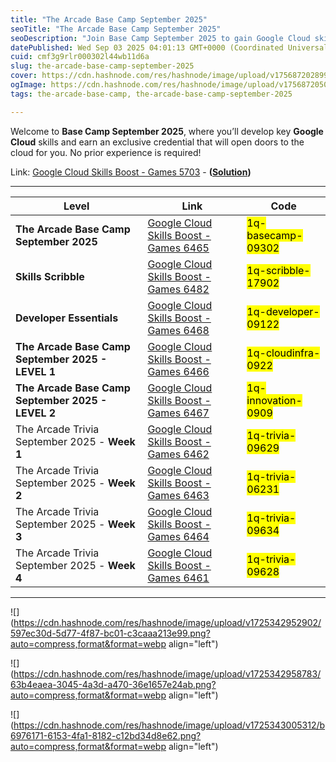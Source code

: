 ```yaml
---
title: "The Arcade Base Camp September 2025"
seoTitle: "The Arcade Base Camp September 2025"
seoDescription: "Join Base Camp September 2025 to gain Google Cloud skills and earn a credential, no experience required"
datePublished: Wed Sep 03 2025 04:01:13 GMT+0000 (Coordinated Universal Time)
cuid: cmf3g9rlr000302l44wb11d6a
slug: the-arcade-base-camp-september-2025
cover: https://cdn.hashnode.com/res/hashnode/image/upload/v1756872028994/b75caf58-9b7b-48d9-85cf-93c50793bb40.png
ogImage: https://cdn.hashnode.com/res/hashnode/image/upload/v1756872050706/38bf6cba-ea59-4279-98dd-989b8641e54b.png
tags: the-arcade-base-camp, the-arcade-base-camp-september-2025

---
```


Welcome to **Base Camp September 2025**, where you’ll develop key **Google Cloud** skills and earn an exclusive credential that will open doors to the cloud for you. No prior experience is required!

Link: [Google Cloud Skills Boost - Games 5703](https://www.cloudskillsboost.google/games/5703/labs/36448) - **(**[**Solution**](https://eplus.dev/start-here-dont-skip-this-arcade-lab)**)**

---

| **Level** | **Link** | **Code** |
| --- | --- | --- |
| **The Arcade Base Camp September 2025** | [Google Cloud Skills Boost - Games 6465](https://www.cloudskillsboost.google/games/6465) | <mark>1q-basecamp-09302</mark> |
| **Skills Scribble** | [Google Cloud Skills Boost - Games 6482](https://www.cloudskillsboost.google/games/6482) | <mark>1q-scribble-17902</mark> |
| **Developer Essentials** | [Google Cloud Skills Boost - Games 6468](https://www.cloudskillsboost.google/games/6468) | <mark>1q-developer-09122</mark> |
| **The Arcade Base Camp September 2025 - LEVEL 1** | [Google Cloud Skills Boost - Games 6466](https://www.cloudskillsboost.google/games/6466) | <mark>1q-cloudinfra-0922</mark> |
| **The Arcade Base Camp September 2025 - LEVEL 2** | [Google Cloud Skills Boost - Games 6467](https://www.cloudskillsboost.google/games/6467) | <mark>1q-innovation-0909</mark> |
| The Arcade Trivia September 2025 - **Week 1** | [Google Cloud Skills Boost - Games 6462](https://www.cloudskillsboost.google/games/6462) | <mark>1q-trivia-09629</mark> |
| The Arcade Trivia September 2025 - **Week 2** | [Google Cloud Skills Boost - Games 6463](https://www.cloudskillsboost.google/games/6463) | <mark>1q-trivia-06231</mark> |
| The Arcade Trivia September 2025 - **Week 3** | [Google Cloud Skills Boost - Games 6464](https://www.cloudskillsboost.google/games/6464) | <mark>1q-trivia-09634</mark> |
| The Arcade Trivia September 2025 - **Week 4** | [Google Cloud Skills Boost - Games 6461](https://www.cloudskillsboost.google/games/6461) | <mark>1q-trivia-09628</mark> |

---

![](https://cdn.hashnode.com/res/hashnode/image/upload/v1725342952902/597ec30d-5d77-4f87-bc01-c3caaa213e99.png?auto=compress,format&format=webp align="left")

![](https://cdn.hashnode.com/res/hashnode/image/upload/v1725342958783/63b4eaea-3045-4a3d-a470-36e1657e24ab.png?auto=compress,format&format=webp align="left")

![](https://cdn.hashnode.com/res/hashnode/image/upload/v1725343005312/b6976171-6153-4fa1-8182-c12bd34d8e62.png?auto=compress,format&format=webp align="left")